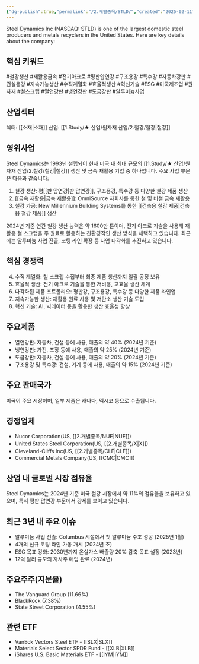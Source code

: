```yaml
---
{"dg-publish":true,"permalink":"/2.개별종목/STLD/","created":"2025-02-11T12:50:14.857+09:00","updated":"2025-07-29T21:37:05.227+09:00"}
---
```


Steel Dynamics Inc (NASDAQ: STLD) is one of the largest domestic steel producers and metals recyclers in the United States. Here are key details about the company:

## 핵심 키워드

#철강생산 #재활용금속 #전기아크로 #평판압연강 #구조용강 #특수강 #자동차강판 #건설용강 #지속가능생산 #수직계열화 #효율적생산 #혁신기술 #ESG #미국제조업 #원자재 #철스크랩 #열연강판 #냉연강판 #도금강판 #알루미늄사업

## 산업섹터

섹터: [[소재\|소재]]
산업: [[1.Study/★ 산업/원자재 산업/2.철강/철강\|철강]]

## 영위사업

Steel Dynamics는 1993년 설립되어 현재 미국 내 최대 규모의 [[1.Study/★ 산업/원자재 산업/2.철강/철강\|철강]] 생산 및 금속 재활용 기업 중 하나입니다. 주요 사업 부문은 다음과 같습니다:

1. 철강 생산: 평[[판 압연강\|판 압연강]], 구조용강, 특수강 등 다양한 철강 제품 생산
2. [[금속 재활용\|금속 재활용]]: OmniSource 자회사를 통한 철 및 비철 금속 재활용
3. 철강 가공: New Millennium Building Systems를 통한 [[건축용 철강 제품\|건축용 철강 제품]] 생산

2024년 기준 연간 철강 생산 능력은 약 1600만 톤이며, 전기 아크로 기술을 사용해 재활용 철 스크랩을 주 원료로 활용하는 친환경적인 생산 방식을 채택하고 있습니다. 최근에는 알루미늄 사업 진출, 코팅 라인 확장 등 사업 다각화를 추진하고 있습니다.

## 핵심 경쟁력

4. 수직 계열화: 철 스크랩 수집부터 최종 제품 생산까지 일괄 공정 보유
5. 효율적 생산: 전기 아크로 기술을 통한 저비용, 고효율 생산 체계
6. 다각화된 제품 포트폴리오: 평판강, 구조용강, 특수강 등 다양한 제품 라인업
7. 지속가능한 생산: 재활용 원료 사용 및 저탄소 생산 기술 도입
8. 혁신 기술: AI, 빅데이터 등을 활용한 생산 효율성 향상

## 주요제품

- 열연강판: 자동차, 건설 등에 사용, 매출의 약 40% (2024년 기준)
- 냉연강판: 가전, 포장 등에 사용, 매출의 약 25% (2024년 기준)
- 도금강판: 자동차, 건설 등에 사용, 매출의 약 20% (2024년 기준)
- 구조용강 및 특수강: 건설, 기계 등에 사용, 매출의 약 15% (2024년 기준)

## 주요 판매국가

미국이 주요 시장이며, 일부 제품은 캐나다, 멕시코 등으로 수출됩니다.

## 경쟁업체

- Nucor Corporation(US, [[2.개별종목/NUE\|NUE]])
- United States Steel Corporation(US, [[2.개별종목/X\|X]])
- Cleveland-Cliffs Inc(US, [[2.개별종목/CLF\|CLF]])
- Commercial Metals Company(US, [[CMC\|CMC]])

## 산업 내 글로벌 시장 점유율

Steel Dynamics는 2024년 기준 미국 철강 시장에서 약 11%의 점유율을 보유하고 있으며, 특히 평판 압연강 부문에서 강세를 보이고 있습니다.

## 최근 3년 내 주요 이슈

- 알루미늄 사업 진출: Columbus 시설에서 첫 알루미늄 주조 성공 (2025년 1월)
- 4개의 신규 코팅 라인 가동 개시 (2024년 초)
- ESG 목표 강화: 2030년까지 온실가스 배출량 20% 감축 목표 설정 (2023년)
- 12억 달러 규모의 자사주 매입 완료 (2024년)

## 주요주주(지분율)

- The Vanguard Group (11.66%)
- BlackRock (7.38%)
- State Street Corporation (4.55%)

## 관련 ETF

- VanEck Vectors Steel ETF - [[SLX\|SLX]]
- Materials Select Sector SPDR Fund - [[XLB\|XLB]]
- iShares U.S. Basic Materials ETF - [[IYM\|IYM]]